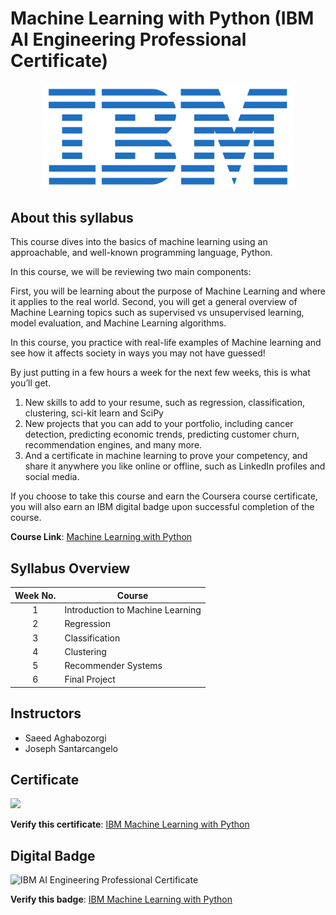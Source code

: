 # Machine Learning with Python (IBM AI Engineering Professional Certificate)

<p align="center">
 <img src="https://github.com/HafizRosnazri/IBM-AI-Engineering-Professional-Certificate/raw/master/Images/Logo/IBM-Logo.png" width="400" />
</p>


## About this syllabus

This course dives into the basics of machine learning using an approachable, and well-known programming language, Python. 

In this course, we will be reviewing two main components:

First, you will be learning about the purpose of Machine Learning and where it applies to the real world. 
Second, you will get a general overview of Machine Learning topics such as supervised vs unsupervised learning,  model evaluation, and Machine Learning algorithms. 

In this course, you practice with real-life examples of Machine learning and see how it affects society in ways you may not have guessed!

By just putting in a few hours a week for the next few weeks, this is what you’ll get.
1) New skills to add to your resume, such as regression, classification, clustering, sci-kit learn and SciPy 
2) New projects that you can add to your portfolio, including cancer detection, predicting economic trends, predicting customer churn, recommendation engines, and many more.
3) And a certificate in machine learning to prove your competency, and share it anywhere you like online or offline, such as LinkedIn profiles and social media.

If you choose to take this course and earn the Coursera course certificate, you will also earn an IBM digital badge upon successful completion of the course.

**Course Link**: [Machine Learning with Python](https://www.coursera.org/learn/machine-learning-with-python?specialization=ai-engineer#about)

## Syllabus Overview

| Week No.| Course                                                        |
|:-------:|---------------------------------------------------------------|
|    1    | Introduction to Machine Learning                               |
|    2    | Regression                                                    |
|    3    | Classification                                                |
|    4    | Clustering                                                    |
|    5    | Recommender Systems                                           |
|    6    | Final Project                                                 |

## Instructors
- Saeed Aghabozorgi
- Joseph Santarcangelo

## Certificate

<p align="Left">
 <img src="https://s3.amazonaws.com/coursera_assets/meta_images/generated/CERTIFICATE_LANDING_PAGE/CERTIFICATE_LANDING_PAGE~GE62VHURX8RC/CERTIFICATE_LANDING_PAGE~GE62VHURX8RC.jpeg" width="400" />
</p>

**Verify this certificate**: [IBM Machine Learning with Python](https://www.coursera.org/verify/GE62VHURX8RC)

## Digital Badge                     

<img class="cr-badges-full-badge__img" src="https://images.youracclaim.com/size/400x400/images/5ae9bf9e-da6e-4cec-82eb-d2b4cfea9751/Machine_Learning_with_Python.png" alt="IBM AI Engineering Professional Certificate" width="400" height="400">

**Verify this badge**: [IBM Machine Learning with Python](https://www.youracclaim.com/earner/earned/badge/23252460-1395-4208-9ebb-8f9dafeb0607)

